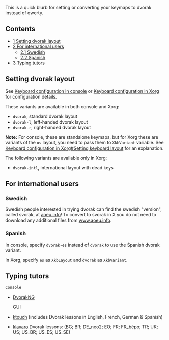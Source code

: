 This is a quick blurb for setting or converting your keymaps to dvorak instead of qwerty.

## Contents

*   [1 Setting dvorak layout](#Setting_dvorak_layout)
*   [2 For international users](#For_international_users)
    *   [2.1 Swedish](#Swedish)
    *   [2.2 Spanish](#Spanish)
*   [3 Typing tutors](#Typing_tutors)

## Setting dvorak layout

See [Keyboard configuration in console](/index.php/Keyboard_configuration_in_console "Keyboard configuration in console") or [Keyboard configuration in Xorg](/index.php/Keyboard_configuration_in_Xorg "Keyboard configuration in Xorg") for configuration details.

These variants are available in both console and Xorg:

*   `dvorak`, standard dvorak layout
*   `dvorak-l`, left-handed dvorak layout
*   `dvorak-r`, right-handed dvorak layout

**Note:** For console, these are standalone keymaps, but for Xorg these are variants of the `us` layout, you need to pass them to `XkbVariant` variable. See [Keyboard configuration in Xorg#Setting keyboard layout](/index.php/Keyboard_configuration_in_Xorg#Setting_keyboard_layout "Keyboard configuration in Xorg") for an explanation.

The following variants are available only in Xorg:

*   `dvorak-intl`, international layout with dead keys

## For international users

### Swedish

Swedish people interested in trying dvorak can find the swedish "version", called svorak, at [aoeu.info](http://www.aoeu.info)! To convert to svorak in X you do not need to download any additional files from www.aoeu.info.

### Spanish

In console, specify `dvorak-es` instead of `dvorak` to use the Spanish dvorak variant.

In Xorg, specify `es` as `XkbLayout` and `dvorak` as `XkbVariant`.

## Typing tutors

	Console

*   [DvorakNG](https://aur.archlinux.org/packages/DvorakNG/)

	GUI

*   [ktouch](https://www.archlinux.org/packages/?name=ktouch) (includes Dvorak lessons in English, French, German & Spanish)
*   [klavaro](https://www.archlinux.org/packages/?name=klavaro) Dvorak lessons: (BG; BR; DE_neo2; EO; FR; FR_bépo; TR; UK; US; US_BR; US_ES; US_SE)